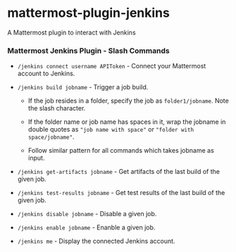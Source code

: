 # mattermost-plugin-jenkins
A Mattermost plugin to interact with Jenkins

### Mattermost Jenkins Plugin - Slash Commands
- `/jenkins connect username APIToken` - Connect your Mattermost account to Jenkins.

- `/jenkins build jobname` - Trigger a job build.
  
  - If the job resides in a folder, specify the job as `folder1/jobname`. Note the slash character.
  
  - If the folder name or job name has spaces in it, wrap the jobname in double quotes as `"job name with space"` or `"folder with space/jobname"`.
  
  - Follow similar pattern for all commands which takes jobname as input.
  
- `/jenkins get-artifacts jobname` - Get artifacts of the last build of the given job.

- `/jenkins test-results jobname` - Get test results of the last build of the given job.

- `/jenkins disable jobname` - Disable a given job.

- `/jenkins enable jobname` - Enanble a given job.

- `/jenkins me` - Display the connected Jenkins account.
